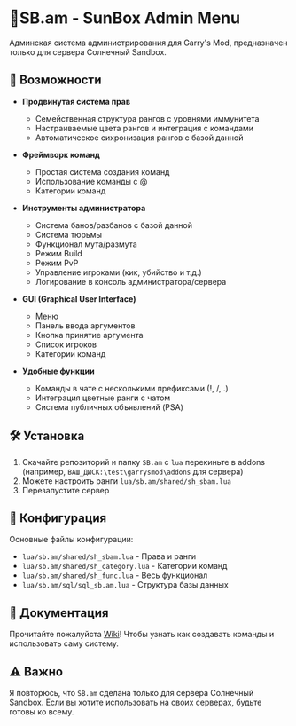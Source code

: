 # 🔆SB.am - SunBox Admin Menu
Админская система администрирования для Garry's Mod, предназначен только для сервера Солнечный Sandbox.
## 🔆 Возможности

- **Продвинутая система прав**
  - Семейственная структура рангов с уровнями иммунитета
  - Настраиваемые цвета рангов и интеграция с командами
  - Автоматическое сихронизация рангов с базой данной

- **Фреймворк команд**
  - Простая система создания команд
  - Использование команды с @
  - Категории команд

- **Инструменты администратора**
  - Система банов/разбанов с базой данной
  - Система тюрьмы
  - Функционал мута/размута
  - Режим Build
  - Режим PvP
  - Управление игроками (кик, убийство и т.д.)
  - Логирование в консоль администратора/сервера

- **GUI (Graphical User Interface)**
  - Меню
  - Панель ввода аргументов
  - Кнопка принятие аргумента
  - Список игроков
  - Категории команд

- **Удобные функции**
  - Команды в чате с несколькими префиксами (!, /, .)
  - Интеграция цветные ранги с чатом
  - Система публичных объявлений (PSA)

## 🛠️ Установка
1. Скачайте репозиторий и папку `SB.am` с `lua` перекиньте в addons (например, `ВАШ_ДИСК:\test\garrysmod\addons` для сервера)
2. Можете настроить ранги `lua/sb.am/shared/sh_sbam.lua`
3. Перезапустите сервер

## 📝 Конфигурация
Основные файлы конфигурации:
- `lua/sb.am/shared/sh_sbam.lua` - Права и ранги
- `lua/sb.am/shared/sh_category.lua` - Категории команд
- `lua/sb.am/shared/sh_func.lua` - Весь функционал
- `lua/sb.am/sql/sql_sb.am.lua` - Структура базы данных

## 📒 Документация
Прочитайте пожалуйста [Wiki](https://github.com/rkaspersky/SB.am/wiki/SB.am-Wiki)! Чтобы узнать как создавать команды и использовать саму систему.

## ⚠️ Важно
Я повторюсь, что `SB.am` сделана только для сервера Солнечный Sandbox. Если вы хотите использовать на своих серверах, будьте готовы ко всему.
